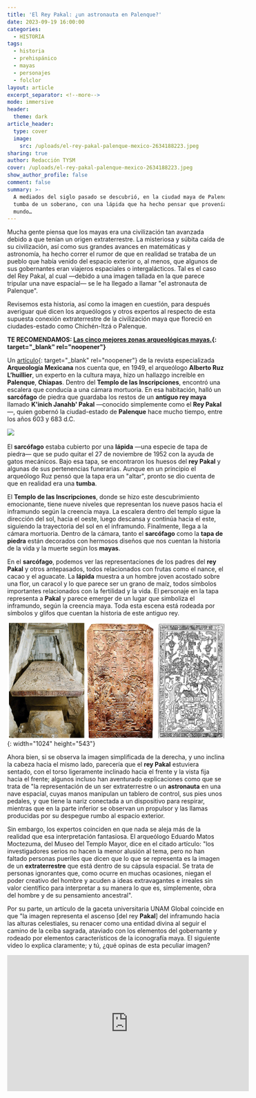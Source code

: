 ```yaml
---
title: 'El Rey Pakal: ¿un astronauta en Palenque?'
date: 2023-09-19 16:00:00
categories:
  - HISTORIA
tags:
  - historia
  - prehispánico
  - mayas
  - personajes
  - folclor
layout: article
excerpt_separator: <!--more-->
mode: immersive
header:
  theme: dark
article_header:
  type: cover
  image:
    src: /uploads/el-rey-pakal-palenque-mexico-2634188223.jpeg
sharing: true
author: Redacción TYSM
cover: /uploads/el-rey-pakal-palenque-mexico-2634188223.jpeg
show_author_profile: false
comment: false
summary: >-
  A mediados del siglo pasado se descubrió, en la ciudad maya de Palenque, la
  tumba de un soberano, con una lápida que ha hecho pensar que provenía de otro
  mundo…
---
```

Mucha gente piensa que los mayas era una civilización tan avanzada debido a que tenían un origen extraterrestre. La misteriosa y súbita caída de su civilización, así como sus grandes avances en matemáticas y astronomía, ha hecho correr el rumor de que en realidad se trataba de un pueblo que había venido del espacio exterior o, al menos, que algunos de sus gobernantes eran viajeros espaciales o intergalácticos. Tal es el caso del Rey Pakal, al cual —debido a una imagen tallada en la que parece tripular una nave espacial— se le ha llegado a llamar "el astronauta de Palenque".

Revisemos esta historia, así como la imagen en cuestión, para después averiguar qué dicen los arqueólogos y otros expertos al respecto de esta supuesta conexión extraterrestre de la civilización maya que floreció en ciudades-estado como Chichén-Itzá o Palenque.

**TE RECOMENDAMOS: [Las cinco mejores zonas arqueológicas mayas.](https://blog.tonoysumariachi.com/turismo/2022/06/27/las-cinco-mejores-zonas-arqueologicas-mayas.html){: target="_blank" rel="noopener"}**

Un [artículo](https://arqueologiamexicana.mx/mexico-antiguo/un-astronauta-en-palenque){: target="_blank" rel="noopener"} de la revista especializada **Arqueología Mexicana** nos cuenta que, en 1949, el arqueólogo **Alberto Ruz L’huillier**, un experto en la cultura maya, hizo un hallazgo increíble en **Palenque**, **Chiapas**. Dentro del **Templo de las Inscripciones**, encontró una escalera que conducía a una cámara mortuoria. En esa habitación, halló un **sarcófago** de piedra que guardaba los restos de un **antiguo rey maya** llamado **K'inich Janahb' Pakal** —conocido simplemente como el **Rey Pakal**—, quien gobernó la ciudad-estado de **Palenque** hace mucho tiempo, entre los años 603 y 683 d.C.

![](https://upload.wikimedia.org/wikipedia/commons/thumb/6/68/Tomb_of_Kinich_Hanab_Pakal%2C_Ruler_of_Palenque%2C_615-683_AD%2C_Replica.jpg/682px-Tomb_of_Kinich_Hanab_Pakal%2C_Ruler_of_Palenque%2C_615-683_AD%2C_Replica.jpg)

El **sarcófago** estaba cubierto por una **lápida** —una especie de tapa de piedra— que se pudo quitar el 27 de noviembre de 1952 con la ayuda de gatos mecánicos. Bajo esa tapa, se encontraron los huesos del **rey Pakal** y algunas de sus pertenencias funerarias. Aunque en un principio el arqueólogo Ruz pensó que la tapa era un "altar", pronto se dio cuenta de que en realidad era una **tumba**.

El **Templo de las Inscripciones**, donde se hizo este descubrimiento emocionante, tiene nueve niveles que representan los nueve pasos hacia el inframundo según la creencia maya. La escalera dentro del templo sigue la dirección del sol, hacia el oeste, luego descansa y continúa hacia el este, siguiendo la trayectoria del sol en el inframundo. Finalmente, llega a la cámara mortuoria. Dentro de la cámara, tanto el **sarcófago** como la **tapa de piedra** están decorados con hermosos diseños que nos cuentan la historia de la vida y la muerte según los **mayas**.

En el **sarcófago**, podemos ver las representaciones de los padres del **rey Pakal** y otros antepasados, todos relacionados con frutas como el nance, el cacao y el aguacate. La **lápida** muestra a un hombre joven acostado sobre una flor, un caracol y lo que parece ser un grano de maíz, todos símbolos importantes relacionados con la fertilidad y la vida. El personaje en la tapa representa a **Pakal** y parece emerger de un lugar que simboliza el inframundo, según la creencia maya. Toda esta escena está rodeada por símbolos y glifos que cuentan la historia de este antiguo rey.

![](/uploads/astronautamaya.jpeg){: width="1024" height="543"}

Ahora bien, si se observa la imagen simplificada de la derecha, y uno inclina la cabeza hacia el mismo lado, parecería que el **rey Pakal** estuviera sentado, con el torso ligeramente inclinado hacia el frente y la vista fija hacia el frente; algunos incluso han aventurado explicaciones como que se trata de "la representación de un ser extraterrestre o un **astronauta** en una nave espacial, cuyas manos manipulan un tablero de control, sus pies unos pedales, y que tiene la nariz conectada a un dispositivo para respirar, mientras que en la parte inferior se observan un propulsor y las llamas producidas por su despegue rumbo al espacio exterior.

Sin embargo, los expertos coinciden en que nada se aleja más de la realidad que esa interpretación fantasiosa. El arqueólogo Eduardo Matos Moctezuma, del Museo del Templo Mayor, dice en el citado artículo: "los investigadores serios no hacen la menor alusión al tema, pero no han faltado personas pueriles que dicen que lo que se representa es la imagen de un **extraterrestre** que está dentro de su cápsula espacial. Se trata de personas ignorantes que, como ocurre en muchas ocasiones, niegan el poder creativo del hombre y acuden a ideas extravagantes e irreales sin valor científico para interpretar a su manera lo que es, simplemente, obra del hombre y de su pensamiento ancestral".

Por su parte, un artículo de la gaceta universitaria UNAM Global coincide en que "la imagen representa el ascenso \[del rey **Pakal**\] del inframundo hacia las alturas celestiales, su renacer como una entidad divina al seguir el camino de la ceiba sagrada, ataviado con los elementos del gobernante y rodeado por elementos característicos de la iconografía maya. El siguiente video lo explica claramente; y tú, ¿qué opinas de esta peculiar imagen?

<iframe width="560" height="315" src="https://www.youtube.com/embed/Edtbx_aLPWo?si=m7IN26SJWBpT3Tub" title="YouTube video player" frameborder="0" allow="accelerometer; autoplay; clipboard-write; encrypted-media; gyroscope; picture-in-picture; web-share" allowfullscreen></iframe>